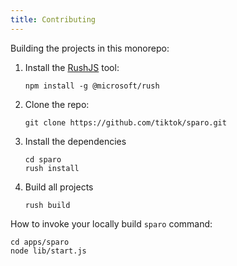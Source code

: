 ```yaml
---
title: Contributing
---
```


Building the projects in this monorepo:

1. Install the [RushJS](https://rushjs.io/) tool:

   ```shell
   npm install -g @microsoft/rush
   ```

2. Clone the repo:

   ```shell
   git clone https://github.com/tiktok/sparo.git
   ```

3. Install the dependencies

   ```shell
   cd sparo
   rush install
   ```

4. Build all projects

   ```shell
   rush build
   ```

How to invoke your locally build `sparo` command:

```shell
cd apps/sparo
node lib/start.js
```
